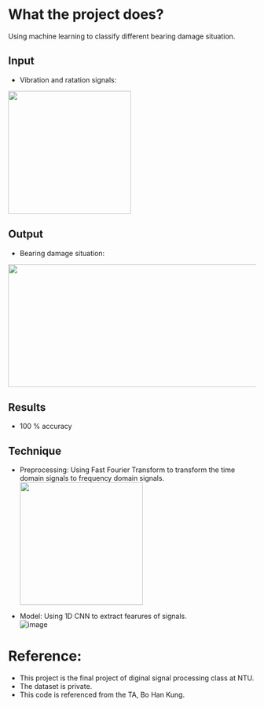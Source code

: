 # What the project does?
Using machine learning to classify different bearing damage situation.
## Input
* Vibration and ratation signals: <br />
<img src = "https://github.com/NTU-Chiu/ML_Projects/assets/91785016/3233511b-c8d7-4de5-9fd1-b64cf437f3e4.png" width = "250" height = "250">

## Output
* Bearing damage situation:  <br />
<img src = "https://github.com/NTU-Chiu/ML_Projects/assets/91785016/b50ab5ea-1e15-41ed-9037-cb3258267bda.png"  width = "750" height = "250">

## Results
* 100 % accuracy
## Technique
* Preprocessing:
  Using Fast Fourier Transform to transform the time domain signals to frequency domain signals. <br />
  <img src = "https://github.com/NTU-Chiu/ML_Projects/assets/91785016/80595607-f10b-4223-982d-ab32cbb9edb" width = "250" height = "250">

* Model:
  Using 1D CNN to extract fearures of signals.  <br />
![image](https://github.com/NTU-Chiu/ML_Projects/assets/91785016/a4da5184-2b65-489c-a277-58e3632a534b)

# Reference:
* This project is the final project of diginal signal processing class at NTU.
* The dataset is private.
* This code is referenced from the TA, Bo Han Kung.

